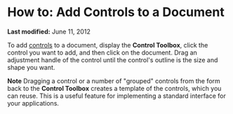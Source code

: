 
# How to: Add Controls to a Document

 **Last modified:** June 11, 2012

To add  [controls](a85149e1-459e-f83b-3171-467a7e29ca28.md) to a document, display the **Control Toolbox**, click the control you want to add, and then click on the document. Drag an adjustment handle of the control until the control's outline is the size and shape you want.

 **Note**  Dragging a control or a number of "grouped" controls from the form back to the  **Control Toolbox** creates a template of the controls, which you can reuse. This is a useful feature for implementing a standard interface for your applications.


